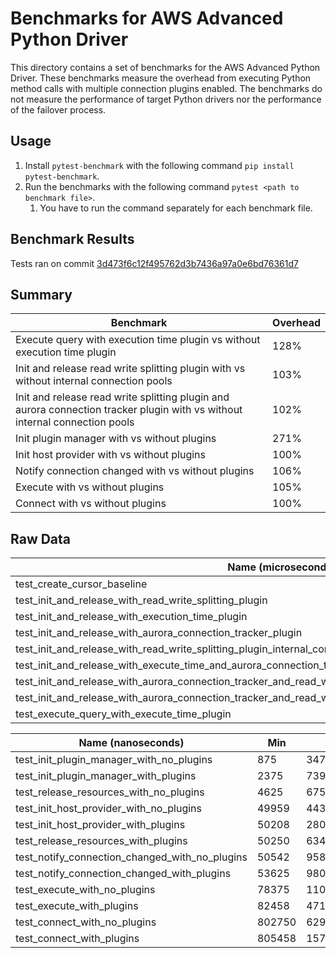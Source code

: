 # Benchmarks for AWS Advanced Python Driver

This directory contains a set of benchmarks for the AWS Advanced Python Driver.
These benchmarks measure the overhead from executing Python method calls with multiple connection plugins enabled.
The benchmarks do not measure the performance of target Python drivers nor the performance of the failover process.

## Usage
1. Install `pytest-benchmark` with the following command `pip install pytest-benchmark`.
2. Run the benchmarks with the following command `pytest <path to benchmark file>`.
    1. You have to run the command separately for each benchmark file.

## Benchmark Results

Tests ran on commit [3d473f6c12f495762d3b7436a97a0e6bd76361d7](https://github.com/awslabs/aws-advanced-python-wrapper/commit/3d473f6c12f495762d3b7436a97a0e6bd76361d7)

## Summary
| Benchmark                                                                                                                   | Overhead |
|-----------------------------------------------------------------------------------------------------------------------------|----------|
| Execute query with execution time plugin vs without execution time plugin                                                   | 128%     |
| Init and release read write splitting plugin with vs without internal connection pools                                      | 103%     |
| Init and release read write splitting plugin and aurora connection tracker plugin with vs without internal connection pools | 102%     |
| Init plugin manager with vs without plugins                                                                                 | 271%     |
| Init host provider with vs without plugins                                                                                  | 100%     |
| Notify connection changed with vs without plugins                                                                           | 106%     |
| Execute with vs without plugins                                                                                             | 105%     |
| Connect with vs without plugins                                                                                             | 100%     |

## Raw Data
| Name (microseconds)                                                                                            | Min    | Max      | Mean   |
|----------------------------------------------------------------------------------------------------------------|--------|----------|--------|
| test_create_cursor_baseline                                                                                    | 103.46 | 21863.92 | 176.86 |
| test_init_and_release_with_read_write_splitting_plugin                                                         | 117.63 | 23399.29 | 155.63 |
| test_init_and_release_with_execution_time_plugin                                                               | 118.13 | 11647.50 | 153.55 |
| test_init_and_release_with_aurora_connection_tracker_plugin                                                    | 118.17 | 16153.21 | 173.76 |
| test_init_and_release_with_read_write_splitting_plugin_internal_connection_pools                               | 121.38 | 23713.75 | 175.25 |
| test_init_and_release_with_execute_time_and_aurora_connection_tracker_plugin                                   | 126.17 | 20433.96 | 175.94 |
| test_init_and_release_with_aurora_connection_tracker_and_read_write_splitting_plugin                           | 127.79 | 22220.75 | 181.27 |
| test_init_and_release_with_aurora_connection_tracker_and_read_write_splitting_plugin_internal_connection_pools | 130.75 | 27415.50 | 178.62 |
| test_execute_query_with_execute_time_plugin                                                                    | 132.79 | 37440.38 | 248.63 |


| Name (nanoseconds)                             | Min    | Max       | Mean       |
|------------------------------------------------|--------|-----------|------------|
| test_init_plugin_manager_with_no_plugins       | 875    | 34708     | 1040.50    |
| test_init_plugin_manager_with_plugins          | 2375   | 73917     | 2550.91    |
| test_release_resources_with_no_plugins         | 4625   | 67500     | 4889.21    |
| test_init_host_provider_with_no_plugins        | 49959  | 44311417  | 61497.79   |
| test_init_host_provider_with_plugins           | 50208  | 280917    | 58635.75   |
| test_release_resources_with_plugins            | 50250  | 634750    | 52090.03   |
| test_notify_connection_changed_with_no_plugins | 50542  | 9588125   | 60554.89   |
| test_notify_connection_changed_with_plugins    | 53625  | 9803958   | 63355.84   |
| test_execute_with_no_plugins                   | 78375  | 110642542 | 163380.40  |
| test_execute_with_plugins                      | 82458  | 47187834  | 142509.64  |
| test_connect_with_no_plugins                   | 802750 | 62966167  | 1316711.28 |
| test_connect_with_plugins                      | 805458 | 157731334 | 1619050.00 |
